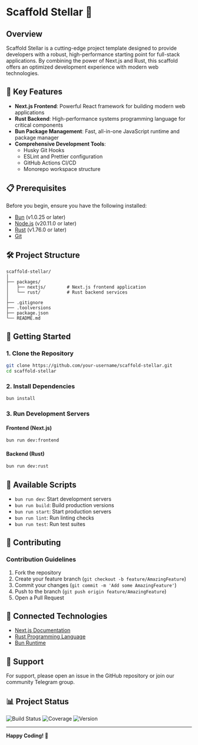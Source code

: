 # Scaffold Stellar 🚀

## Overview

Scaffold Stellar is a cutting-edge project template designed to provide developers with a robust, high-performance starting point for full-stack applications. By combining the power of Next.js and Rust, this scaffold offers an optimized development experience with modern web technologies.

## 🌟 Key Features

- **Next.js Frontend**: Powerful React framework for building modern web applications
- **Rust Backend**: High-performance systems programming language for critical components
- **Bun Package Management**: Fast, all-in-one JavaScript runtime and package manager
- **Comprehensive Development Tools**:
  - Husky Git Hooks
  - ESLint and Prettier configuration
  - GitHub Actions CI/CD
  - Monorepo workspace structure

## 📋 Prerequisites

Before you begin, ensure you have the following installed:

- [Bun](https://bun.sh/) (v1.0.25 or later)
- [Node.js](https://nodejs.org/) (v20.11.0 or later)
- [Rust](https://www.rust-lang.org/) (v1.76.0 or later)
- [Git](https://git-scm.com/)

## 🛠 Project Structure

```
scaffold-stellar/
│
├── packages/
│   ├── nextjs/        # Next.js frontend application
│   └── rust/          # Rust backend services
│
├── .gitignore
├── .toolversions
├── package.json
└── README.md
```

## 🚀 Getting Started

### 1. Clone the Repository

```bash
git clone https://github.com/your-username/scaffold-stellar.git
cd scaffold-stellar
```

### 2. Install Dependencies

```bash
bun install
```

### 3. Run Development Servers

#### Frontend (Next.js)
```bash
bun run dev:frontend
```

#### Backend (Rust)
```bash
bun run dev:rust
```

## 🔧 Available Scripts

- `bun run dev`: Start development servers
- `bun run build`: Build production versions
- `bun run start`: Start production servers
- `bun run lint`: Run linting checks
- `bun run test`: Run test suites

## 🤝 Contributing

### Contribution Guidelines

1. Fork the repository
2. Create your feature branch (`git checkout -b feature/AmazingFeature`)
3. Commit your changes (`git commit -m 'Add some AmazingFeature'`)
4. Push to the branch (`git push origin feature/AmazingFeature`)
5. Open a Pull Request

## 🔗 Connected Technologies

- [Next.js Documentation](https://nextjs.org/docs)
- [Rust Programming Language](https://www.rust-lang.org/)
- [Bun Runtime](https://bun.sh)

## 💬 Support

For support, please open an issue in the GitHub repository or join our community Telegram group.

## 📊 Project Status

![Build Status](https://img.shields.io/github/actions/workflow/status/your-username/scaffold-stellar/build.yml)
![Coverage](https://img.shields.io/codecov/c/github/your-username/scaffold-stellar)
![Version](https://img.shields.io/github/v/release/your-username/scaffold-stellar)

---

**Happy Coding! 🚀**